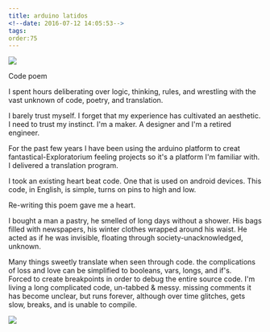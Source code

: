 ```yaml
---
title: arduino latidos
<!--date: 2016-07-12 14:05:53-->
tags:
order:75
---
```

<a href="http://i.imgur.com/2w18Hpm.png"><img src="http://i.imgur.com/2w18Hpm.png" /></a>

Code poem

I spent hours deliberating over logic, thinking, rules, and wrestling with the vast unknown of code, poetry, and translation.

I barely trust myself. I forget that my experience has cultivated an aesthetic. I need to trust my instinct. I'm a maker. A designer and I'm a retired engineer. 

For the past few years I have been using the arduino platform to creat fantastical-Exploratorium feeling projects so it's a platform I'm familiar with.  I delivered a translation program. 

I took an existing heart beat code. One that is used on android devices. This code, in English, is simple, turns on pins to high and low. 

Re-writing this poem gave me a heart. 

I bought a man a pastry, he smelled of long days without a shower. His bags filled with newspapers, his winter clothes wrapped around his waist.  He acted as if he was invisible, floating through society-unacknowledged, unknown.

Many things sweetly translate when seen through code.  the complications of loss and love can be simplified to booleans, vars, longs, and if's.  
Forced to create breakpoints in order to debug the entire source code.  I'm living a long complicated code, un-tabbed & messy.  missing comments it has become unclear, but runs forever, although over time glitches, gets slow, breaks, and is unable to compile.

<a href="http://i.imgur.com/yfAt2Gu.png"><img class="img-small" src="http://i.imgur.com/yfAt2Gu.png" /></a> 

